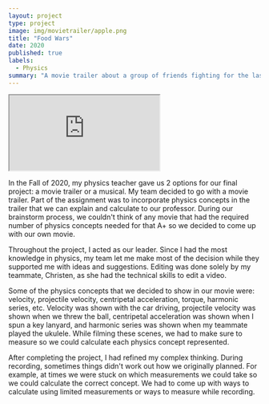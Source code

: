 ```yaml
---
layout: project
type: project
image: img/movietrailer/apple.png
title: "Food Wars"
date: 2020
published: true
labels:
  - Physics
summary: "A movie trailer about a group of friends fighting for the last apple."
---
```

<div class="ratio ratio-4x3 my-4">
  <iframe src="https://www.youtube.com/embed/WSqbZBtWC6c" 
          title="Overview of Hackystat" 
          allowfullscreen>
  </iframe>
</div>

In the Fall of 2020, my physics teacher gave us 2 options for our final project: a movie trailer or a musical. My team decided to go with a movie trailer. Part of the assignment was to incorporate physics concepts in the trailer that we can explain and calculate to our professor. During our brainstorm process, we couldn't think of any movie that had the required number of physics concepts needed for that A+ so we decided to come up with our own movie.

Throughout the project, I acted as our leader. Since I had the most knowledge in physics, my team let me make most of the decision while they supported me with ideas and suggestions. Editing was done solely by my teammate, Christen, as she had the technical skills to edit a video.

Some of the physics concepts that we decided to show in our movie were: velocity, projectile velocity, centripetal acceleration, torque, harmonic series, etc. Velocity was shown with the car driving, projectile velocity was shown when we threw the ball, centripetal acceleration was shown when I spun a key lanyard, and harmonic series was shown when my teammate played the ukulele. While filming these scenes, we had to make sure to measure so we could calculate each physics concept represented.

After completing the project, I had refined my complex thinking. During recording, sometimes things didn't work out how we originally planned. For example, at times we were stuck on which measurements we could take so we could calculate the correct concept. We had to come up with ways to calculate using limited measurements or ways to measure while recording.



